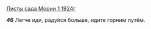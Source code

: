 
[Листы сада Мории 1 1924г](https://127.0.0.1:4002/agni/1924)

___46___
Легче иди, радуйся больше, идите горним путём.   

